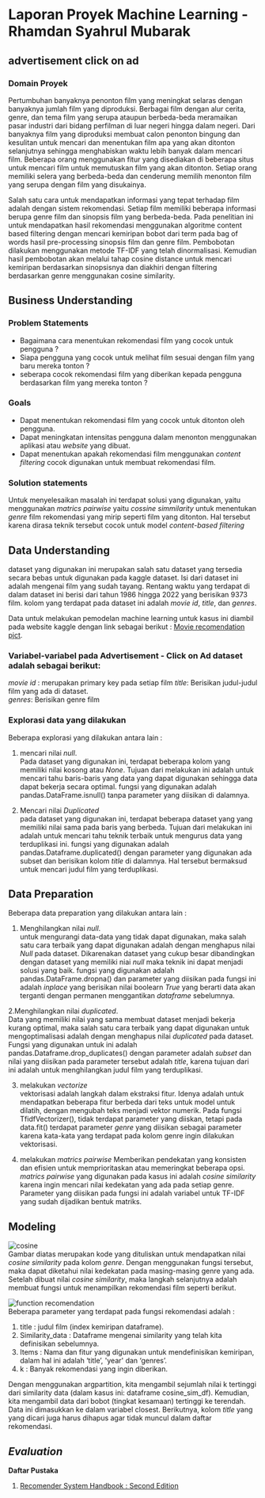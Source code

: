 # Laporan Proyek Machine Learning - Rhamdan Syahrul Mubarak

## advertisement click on ad

### Domain Proyek
Pertumbuhan banyaknya penonton film yang meningkat selaras dengan banyaknya jumlah film yang diproduksi. Berbagai film dengan alur cerita, genre, dan tema film yang serupa ataupun berbeda-beda meramaikan pasar industri dari bidang perfilman di luar negeri hingga dalam negeri. Dari banyaknya film yang diproduksi membuat calon penonton bingung dan kesulitan untuk mencari dan menentukan film apa yang akan ditonton selanjutnya sehingga menghabiskan waktu lebih banyak dalam mencari film. Beberapa orang menggunakan fitur yang disediakan di beberapa situs untuk mencari film untuk memutuskan film yang akan ditonton. Setiap orang memiliki selera yang berbeda-beda dan cenderung memilih menonton film yang serupa dengan film yang disukainya. 

Salah satu cara untuk mendapatkan informasi yang tepat terhadap film adalah dengan sistem rekomendasi. Setiap film memiliki beberapa informasi berupa genre film dan sinopsis film yang berbeda-beda. Pada penelitian ini untuk mendapatkan hasil rekomendasi menggunakan algoritme content based filtering dengan mencari kemiripan bobot dari term pada bag of words hasil pre-processing sinopsis film dan genre film. Pembobotan dilakukan menggunakan metode TF-IDF yang telah dinormalisasi. Kemudian hasil pembobotan akan melalui tahap cosine distance untuk mencari kemiripan berdasarkan sinopsisnya dan diakhiri dengan filtering berdasarkan genre menggunakan cosine similarity.

## Business Understanding

### Problem Statements
- Bagaimana cara menentukan rekomendasi film yang cocok untuk pengguna ?
- Siapa pengguna yang cocok untuk melihat film sesuai dengan film yang baru mereka tonton ?
- seberapa cocok rekomendasi film yang diberikan kepada pengguna berdasarkan film yang mereka tonton ?

### Goals
- Dapat menentukan rekomendasi film yang cocok untuk ditonton oleh pengguna.
- Dapat meningkatan intensitas pengguna dalam menonton menggunakan aplikasi atau _website_ yang dibuat.
- Dapat menentukan apakah rekomendasi film menggunakan _content filtering_ cocok digunakan untuk membuat rekomendasi film.

### Solution statements

Untuk menyelesaikan masalah ini terdapat solusi yang digunakan, yaitu menggunakan _matrics pairwise_ yaitu _cossine simmilarity_ untuk menentukan _genre_ film rekomendasi yang mirip seperti film yang ditonton. Hal tersebut karena dirasa teknik tersebut cocok untuk model _content-based filtering_

## Data Understanding
dataset yang digunakan ini merupakan salah satu dataset yang tersedia secara bebas untuk digunakan pada kaggle dataset. Isi dari dataset ini adalah mengenai film yang sudah tayang. Rentang waktu yang terdapat di dalam dataset ini berisi dari tahun 1986 hingga 2022 yang berisikan 9373 film. kolom yang terdapat pada dataset ini adalah _movie id_, _title_, dan _genres_.

Data untuk melakukan pemodelan machine learning untuk kasus ini diambil pada website kaggle dengan link sebagai berikut :
[Movie recomendation pjct](https://www.kaggle.com/datasets/sayan0211/movie-recomendation-pjct).

### Variabel-variabel pada Advertisement - Click on Ad dataset adalah sebagai berikut:
_movie id_ : merupakan primary key pada setiap film
_title_: Berisikan judul-judul film yang ada di dataset. \
_genres_: Berisikan genre film

### Explorasi data yang dilakukan
Beberapa explorasi yang dilakukan antara lain :
1. mencari nilai _null_. \
   Pada dataset yang digunakan ini, terdapat beberapa kolom yang memiliki nilai kosong atau _None_. Tujuan dari melakukan ini adalah untuk mencari tahu baris-baris yang data yang dapat digunakan sehingga data dapat bekerja secara optimal. fungsi yang digunakan adalah pandas.DataFrame.isnull() tanpa parameter yang diisikan di dalamnya. 

2. Mencari nilai _Duplicated_ \
   pada dataset yang digunakan ini, terdapat beberapa dataset yang yang memiliki nilai sama pada baris yang berbeda. Tujuan dari melakukan ini adalah untuk mencari tahu teknik terbaik untuk mengurus data yang terduplikasi ini. fungsi yang digunakan adalah pandas.Dataframe.duplicated() dengan parameter yang digunakan ada subset dan berisikan kolom _title_ di dalamnya. Hal tersebut bermaksud untuk mencari judul film yang terduplikasi.  
   
## Data Preparation
Beberapa data preparation yang dilakukan antara lain :
1. Menghilangkan nilai _null_. \
   untuk mengurangi data-data yang tidak dapat digunakan, maka salah satu cara terbaik yang dapat digunakan adalah dengan menghapus nilai _Null_ pada dataset. Dikarenakan dataset yang cukup besar dibandingkan dengan dataset yang memiliki niai _null_ maka teknik ini dapat menjadi solusi yang baik. fungsi yang digunakan adalah pandas.DataFrame.dropna() dan parameter yang diisikan pada fungsi ini adalah _inplace_ yang berisikan nilai boolearn _True_ yang berarti data akan terganti dengan permanen menggantikan _dataframe_ sebelumnya.
   
2.Menghilangkan nilai _duplicated_. \
  Data yang memiliki nilai yang sama membuat dataset menjadi bekerja kurang optimal, maka salah satu cara terbaik yang dapat digunakan untuk mengoptimalisasi adalah dengan menghapus nilai _duplicated_ pada dataset. Fungsi yang digunakan untuk ini adalah pandas.Dataframe.drop_duplicates() dengan parameter adalah _subset_ dan nilai yang diisikan pada parameter tersebut adalah _title_, karena tujuan dari ini adalah untuk menghilangkan judul film yang terduplikasi.
  
3. melakukan _vectorize_ \
   vektorisasi adalah langkah dalam ekstraksi fitur. Idenya adalah untuk mendapatkan beberapa fitur berbeda dari teks untuk model untuk dilatih, dengan mengubah teks menjadi vektor numerik. Pada fungsi TfidfVectorizer(), tidak terdapat parameter yang diiskan, tetapi pada data.fit() terdapat parameter _genre_ yang diisikan sebagai parameter karena kata-kata yang terdapat pada kolom genre ingin dilakukan vektorisasi.
   
4. melakukan _matrics pairwise_
   Memberikan pendekatan yang konsisten dan efisien untuk memprioritaskan atau memeringkat beberapa opsi. _matrics pairwise_ yang digunakan pada kasus ini adalah _cosine similarity_ karena ingin mencari nilai kedekatan yang ada pada setiap genre. Parameter yang diisikan pada fungsi ini adalah variabel untuk TF-IDF yang sudah dijadikan bentuk matriks.
   
## Modeling
![cosine](https://user-images.githubusercontent.com/95296474/188324509-a581e5ac-b4bf-4c3b-b31e-35a41ce1c5e2.png)<br>
Gambar diatas merupakan kode yang dituliskan untuk mendapatkan nilai _cosine similarity_ pada kolom _genre_. Dengan menggunakan fungsi tersebut, maka dapat diketahui nilai kedekatan pada masing-masing genre yang ada. Setelah dibuat nilai _cosine similarity_, maka langkah selanjutnya adalah membuat fungsi untuk menampilkan rekomendasi film seperti berikut.

![function recomendation](https://user-images.githubusercontent.com/95296474/188324631-bbb10413-4402-4e6d-8f23-135ad16d2a6a.png) <br>
Beberapa parameter yang terdapat pada fungsi rekomendasi adalah :
1. title : judul film (index kemiripan dataframe).
2. Similarity_data : Dataframe mengenai similarity yang telah kita definisikan sebelumnya.
3. Items : Nama dan fitur yang digunakan untuk mendefinisikan kemiripan, dalam hal ini adalah ‘title’, 'year' dan ‘genres’.
4. k : Banyak rekomendasi yang ingin diberikan.

Dengan menggunakan argpartition, kita mengambil sejumlah nilai k tertinggi dari similarity data (dalam kasus ini: dataframe cosine_sim_df). Kemudian, kita mengambil data dari bobot (tingkat kesamaan) tertinggi ke terendah. Data ini dimasukkan ke dalam variabel closest. Berikutnya, kolom _title_ yang yang dicari juga harus dihapus agar tidak muncul dalam daftar rekomendasi. 

## _Evaluation_




**Daftar Pustaka**
1. [Recomender System Handbook : Second Edition](https://www.google.co.id/books/edition/Recommender_Systems_Handbook/hGb_CgAAQBAJ?hl=en&gbpv=1&dq=content+filtering+machine+learning&printsec=frontcover)
